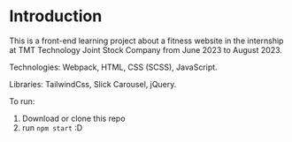 # Introduction 
This is a front-end learning project about a fitness website in the internship at TMT Technology Joint Stock Company from June 2023 to August 2023.

Technologies: Webpack, HTML, CSS (SCSS), JavaScript.

Libraries: TailwindCss, Slick Carousel, jQuery.

To run: 
1. Download or clone this repo
2. run `npm start` :D
